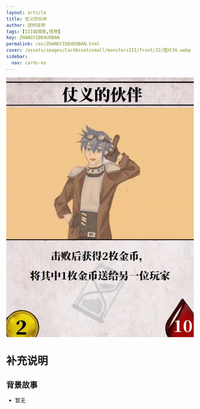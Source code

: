 ```yaml
---
layout: article
title: 仗义的伙伴
author: 逆时巫师
tags: [III级探索,怪物]
key: ZHANGYIDEHUOBAN
permalink: /ex/ZHANGYIDEHUOBAN.html
cover: /assets/images/CardAssetssmall/monstersIII/front/32/图片56.webp
sidebar:
  nav: cards-ex
---
```

![](/assets/images/CardAssets/monstersIII/front/32/图片56.webp)

# 补充说明



## 背景故事
* 暂无